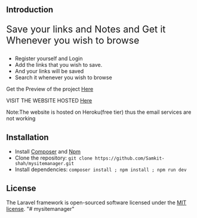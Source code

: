 ## Introduction

 <p style="font-size: 25px"> Save your links and Notes and Get it Whenever you wish to browse</p>
                    <ul class="list-group">
                        <li>Register yourself and Login</li>
                        <li>Add the links that you wish to save.</li>
                        <li>And your links will be saved</li>
                        <li>Search it whenever you wish to browse</li>
                    </ul>
                    <p>Get the Preview of the project <a href="https://youtu.be/4APhABN9wmk">Here</a></p>
                
<a>VISIT THE WEBSITE HOSTED <a href="bit.ly/Mysitemanager">Here</a>
    <br>
    <p >Note:The website is hosted on Heroku(free tier) thus the email services are not working</p>

## Installation
* Install [Composer](https://getcomposer.org/download) and [Npm](https://nodejs.org/en/download)
* Clone the repository: `git clone https://github.com/Samkit-shah/mysitemanager.git`
* Install dependencies: `composer install ; npm install ; npm run dev`


## License
The Laravel framework is open-sourced software licensed under the [MIT license](https://opensource.org/licenses/MIT).
"# mysitemanager" 
